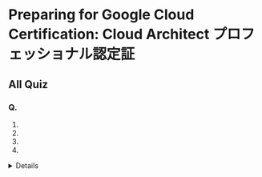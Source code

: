 # Preparing for Google Cloud Certification: Cloud Architect プロフェッショナル認定証 
## 
## 
## 
## 
## All Quiz
### Q. 
1. 
2. 
3. 
4. 
<details><div>
    答え：
</div></details>